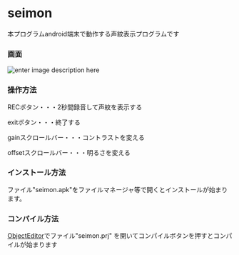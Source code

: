

# seimon
本プログラムandroid端末で動作する声紋表示プログラムです 

### 画面
  ![enter image description here](https://imgur.com/Z2oBbRb.jpg)

  
  
### 操作方法
  
RECボタン・・・2秒間録音して声紋を表示する
  
exitボタン・・・終了する
  
gainスクロールバー・・・コントラストを変える
  
offsetスクロールバー・・・明るさを変える
  

### インストール方法
  
ファイル"seimon.apk"をファイルマネージャ等で開くとインストールが始まります。
  
    
### コンパイル方法
  
[ObjectEditor](https://github.com/kousoz80/ObjectEditor)でファイル"seimon.prj"  を開いてコンパイルボタンを押すとコンパイルが始まります
  



